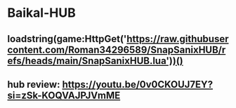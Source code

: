 # Baikal-HUB
loadstring(game:HttpGet('https://raw.githubusercontent.com/Roman34296589/SnapSanixHUB/refs/heads/main/SnapSanixHUB.lua'))()
------------------------------------------------------------------------------------------------------------------
hub review: https://youtu.be/0v0CKOUJ7EY?si=zSk-KOQVAJPJVmME
--------------------------------------------------------------------------------------------
